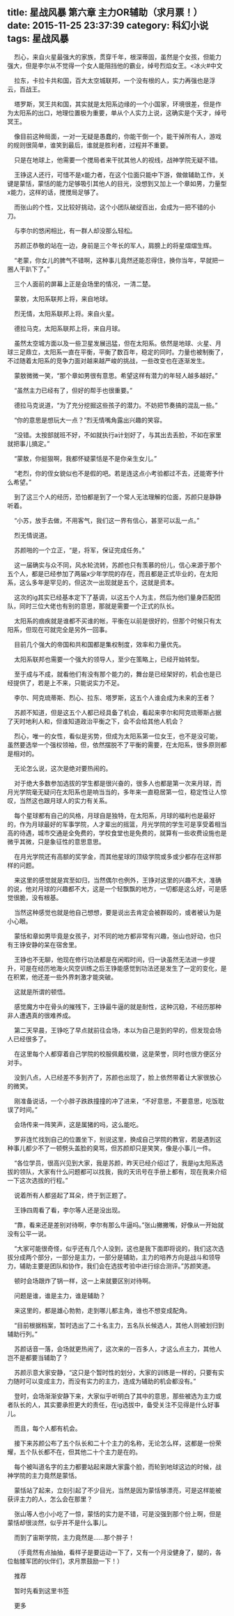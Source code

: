 title: 星战风暴 第六章 主力OR辅助（求月票！）
date: 2015-11-25 23:37:39
category: 科幻小说
tags: 星战风暴
---
&nbsp;&nbsp;&nbsp;&nbsp;烈心，来自火星最强大的家族，贯穿千年，根深蒂固，虽然是个女孩，但能力强大，但是李尔从不觉得一个女人能阻挡他的霸业，绰号烈焰女王。&lt;冰火#中文

&nbsp;&nbsp;&nbsp;&nbsp;拉东，卡拉卡共和国，百大太空城联邦，一个没有根的人，实力再强也是浮云，百战王。

&nbsp;&nbsp;&nbsp;&nbsp;塔罗斯，冥王共和国，其实就是太阳系边缘的一个小国家，环境很差，但是作为太阳系的出口，地理位置极为重要，单从个人实力上说，这确实是个天才，绰号冥王。

&nbsp;&nbsp;&nbsp;&nbsp;像目前这种局面，一对一无疑是愚蠢的，你能干倒一个，能干掉所有人，游戏的规则很简单，谁笑到最后，谁就是胜利者，过程并不重要。

&nbsp;&nbsp;&nbsp;&nbsp;只是在地球上，他需要一个搅局者来干扰其他人的视线，战神学院无疑不错。

&nbsp;&nbsp;&nbsp;&nbsp;王铮这人还行，可惜不是x能力者，在这个位面只能中下游，做做辅助工作，关键是蒙恬，蒙恬的能力足够吸引其他人的目光，没想到又加上一个章如男，力量型x能力，这样的话，搅搅局足够了。

&nbsp;&nbsp;&nbsp;&nbsp;而张山的个性，又比较好挑动，这个小团队破绽百出，会成为一把不错的小刀。

&nbsp;&nbsp;&nbsp;&nbsp;与李尔的悠闲相比，有一群人却没那么轻松。

&nbsp;&nbsp;&nbsp;&nbsp;苏颜正恭敬的站在一边，身前是三个年长的军人，肩膀上的将星熠熠生辉。

&nbsp;&nbsp;&nbsp;&nbsp;“老蒙，你女儿的脾气不错啊，这种事儿竟然还能忍得住，换你当年，早就把一圈人干趴下了。”

&nbsp;&nbsp;&nbsp;&nbsp;三个人面前的屏幕上正是会场里的情况，一清二楚。

&nbsp;&nbsp;&nbsp;&nbsp;蒙敖，太阳系联邦上将，来自地球。

&nbsp;&nbsp;&nbsp;&nbsp;烈无情，太阳系联邦上将。来自火星。

&nbsp;&nbsp;&nbsp;&nbsp;德拉马克，太阳系联邦上将，来自月球。

&nbsp;&nbsp;&nbsp;&nbsp;虽然太空城方面以及一些卫星发展迅猛，但在太阳系。依然是地球、火星、月球三足鼎立，太阳系一直在平衡，平衡了数百年，稳定的同时。力量也被制衡了，不过随着太阳系的竞争力面对越来越严峻的挑战，一些改变也在逐渐发生。

&nbsp;&nbsp;&nbsp;&nbsp;蒙敖微微一笑，“那个章如男很有意思。希望这样有潜力的年轻人越多越好。”

&nbsp;&nbsp;&nbsp;&nbsp;“虽然主力已经有了，但好的帮手也很重要。”

&nbsp;&nbsp;&nbsp;&nbsp;德拉马克说道，“为了充分挖掘这些孩子的潜力。不妨把节奏搞的混乱一些。”

&nbsp;&nbsp;&nbsp;&nbsp;“你的意思是想玩大一点？”烈无情嘴角露出兴趣的笑容。

&nbsp;&nbsp;&nbsp;&nbsp;“没错。太按部就班不好，不如就执行a计划好了，与其出去丢脸，不如在家里就把事儿搞定。”

&nbsp;&nbsp;&nbsp;&nbsp;“蒙敖，你挺狠啊，我都怀疑蒙恬是不是你亲生女儿。”

&nbsp;&nbsp;&nbsp;&nbsp;“老烈，你的侄女貌似也不是假的吧。若是连这点小考验都过不去，还能寄予什么希望。”

&nbsp;&nbsp;&nbsp;&nbsp;到了这三个人的经历，恐怕都是到了一个常人无法理解的位面，苏颜只是静静听着。

&nbsp;&nbsp;&nbsp;&nbsp;“小苏，放手去做，不用客气，我们这一界有信心，甚至可以乱一点。”

&nbsp;&nbsp;&nbsp;&nbsp;烈无情说道。

&nbsp;&nbsp;&nbsp;&nbsp;苏颜啪的一个立正，“是，将军，保证完成任务。”

&nbsp;&nbsp;&nbsp;&nbsp;这一届确实与众不同，风水轮流转，苏颜也只有羡慕的份儿，信心来源于那个五个人，都是已经参加了两届x少年学院的存在，而且都是正式毕业的，在太阳系，这么多年是罕见的，但这次一出现就是五个，这就是资本。

&nbsp;&nbsp;&nbsp;&nbsp;这次的ig其实已经基本定下了基调，以这五个人为主，然后为他们量身匹配团队，同时三位大佬也有别的意思，那就是需要一个正式的队长。

&nbsp;&nbsp;&nbsp;&nbsp;太阳系的痼疾就是谁都不买谁的帐，平衡在以前是很好的，但那个时候只有太阳系，但现在可就完全是另外一回事。

&nbsp;&nbsp;&nbsp;&nbsp;目前几个强大的帝国和共和国都是集权制度，效率和力量优先。

&nbsp;&nbsp;&nbsp;&nbsp;太阳系联邦也需要一个强大的领导人，至少在策略上，已经开始转型。

&nbsp;&nbsp;&nbsp;&nbsp;至于成与不成，就看他们有没有那个能力的，舞台是已经架好的，机会也是已经提供了，若是上不来，只能说实力不足。

&nbsp;&nbsp;&nbsp;&nbsp;李尔、阿克琉蒂斯、烈心、拉东、塔罗斯，这五个人谁会成为未来的王者？

&nbsp;&nbsp;&nbsp;&nbsp;苏颜不知道，但是这五个人都已经具备了机会，看起来李尔和阿克琉蒂斯占据了天时地利人和，但谁知道政治平衡之下，会不会给其他人机会？

&nbsp;&nbsp;&nbsp;&nbsp;烈心，唯一的女性，看似是劣势，但成为太阳系第一位女王，也不是没可能，虽然要选举一个强权领袖，但，依然摆脱不了平衡的需要，在太阳系，很多原则都是相对的。

&nbsp;&nbsp;&nbsp;&nbsp;无论怎么说，这次是绝对要热闹的。

&nbsp;&nbsp;&nbsp;&nbsp;对于绝大多数参加选拔的学生都是很兴奋的，很多人也都是第一次来月球，而月光学院毫无疑问在太阳系也是响当当的，多年来一直稳居第一位，稳定性让人惊叹，当然这也跟月球人的实力有关系。

&nbsp;&nbsp;&nbsp;&nbsp;每个星球都有自己的风格，月球自是独特，在太阳系，月球的福利也是最好的，作为月球最好的军事学院，人才辈出的摇篮，月光学院的学生可是享受着相当高的待遇，城市交通是全免费的，学校食堂也是免费的，就算有一些收费设施也是微乎其微，只是象征性的意思意思。

&nbsp;&nbsp;&nbsp;&nbsp;在月光学院还有高额的奖学金，而其他星球的顶级学院或多或少都存在这样那样的问题。

&nbsp;&nbsp;&nbsp;&nbsp;来这里的感觉就是宾至如归，当然偶尔也例外，王铮对这里的兴趣不大，准确的说，他对月球的兴趣都不大，这是一个轻飘飘的地方，一切都是这么好，可是感觉很脆，没有根基。

&nbsp;&nbsp;&nbsp;&nbsp;当然这种感觉也就是他自己想想，要是说出去肯定会被群殴的，或者被认为是小心眼。

&nbsp;&nbsp;&nbsp;&nbsp;蒙恬和章如男毕竟是女孩子，对不同的地方都非常有兴趣，张山也好动，也只有王铮安静的呆在宿舍里。

&nbsp;&nbsp;&nbsp;&nbsp;王铮也不无聊，他现在修行功法都是在闲暇时间，归一诀虽然无法进一步提升，可是在经历地海火风空训练之后王铮能感觉到功法还是发生了一定的变化，是在积累，他还差一些外界刺激才能突破。

&nbsp;&nbsp;&nbsp;&nbsp;这就是所谓的顿悟。

&nbsp;&nbsp;&nbsp;&nbsp;感觉魔方中在骨头的摧残下，王铮最牛逼的就是耐性，这种沉稳，不经历那种非人遭遇真的很难养成。

&nbsp;&nbsp;&nbsp;&nbsp;第二天早晨，王铮吃了早点就前往会场，本以为自己是到的早的，但发现会场人已经很多了。

&nbsp;&nbsp;&nbsp;&nbsp;在这里每个人都穿着自己学院的校服佩戴校徽，这是荣誉，同时也很方便区分对手。

&nbsp;&nbsp;&nbsp;&nbsp;没到八点，人已经差不多到齐了，苏颜也出现了，脸上依然带着让大家很放心的微笑。

&nbsp;&nbsp;&nbsp;&nbsp;刚准备说话，一个小胖子跌跌撞撞的冲了进来，“不好意思，不要意思，吃饭耽误了时间。”

&nbsp;&nbsp;&nbsp;&nbsp;会场传来一阵笑声，这是属猪的吗，这么能吃。

&nbsp;&nbsp;&nbsp;&nbsp;罗非连忙找到自己的位置坐下，别说这里，换成自己学院的教官，若是遇到这种事儿都少不了一顿劈头盖脸的臭骂，但苏颜却只是笑笑，像是小事儿一件。

&nbsp;&nbsp;&nbsp;&nbsp;“各位学员，很高兴见到大家，我是苏颜，昨天已经介绍过了，我是ig太阳系选拔的领队，大家有什么问题都可以找我，我的天讯号在手册上都有，现在我来介绍一下这次选拔的行程。”

&nbsp;&nbsp;&nbsp;&nbsp;说着所有人都竖起了耳朵，终于到正题了。

&nbsp;&nbsp;&nbsp;&nbsp;王铮四周看了看，李尔等人还是没出现。

&nbsp;&nbsp;&nbsp;&nbsp;“靠，看来还是差别对待啊，李尔有那么牛逼吗。”张山撇撇嘴，好像从一开始就没有公平一说。

&nbsp;&nbsp;&nbsp;&nbsp;“大家可能很奇怪，似乎还有几个人没到，这也是我下面即将说的，我们这次选拔分成两个部分，一部分是主力，一部分是辅助，主力的培养方向是战斗和领导力，辅助主要是团队和协作，我们会在选拔考验中进行综合测评。”苏颜笑道。

&nbsp;&nbsp;&nbsp;&nbsp;顿时会场跟炸了锅一样，这一上来就要区别对待啊。

&nbsp;&nbsp;&nbsp;&nbsp;问题是谁，谁是主力，谁是辅助？

&nbsp;&nbsp;&nbsp;&nbsp;来这里的，都是雄心勃勃，走到哪儿都主角，谁也不想变成配角。

&nbsp;&nbsp;&nbsp;&nbsp;“目前根据档案，暂时选出了二十名主力，五名队长候选人，其他人则被划归到辅助行列。”

&nbsp;&nbsp;&nbsp;&nbsp;苏颜话音一落，会场就更热闹了，这次来的一百多人，才这么点主力，其他人岂不是都要当辅助了？

&nbsp;&nbsp;&nbsp;&nbsp;苏颜示意大家安静，“这只是个暂时性的划分，大家的训练是一样的，只要有实力随时可以变成主力，而没有实力的主力，连成为辅助的机会都没有。”

&nbsp;&nbsp;&nbsp;&nbsp;登时，会场渐渐安静下来，大家似乎听明白了其中的意思，那些被选为主力或者队长的人，其实要承担更大的责任，在ig选拔中，备受关注不见得是什么好事儿。

&nbsp;&nbsp;&nbsp;&nbsp;而且，每个人都有机会。

&nbsp;&nbsp;&nbsp;&nbsp;接下来苏颜公布了五个队长和二十个主力的名称，无论怎么样，这都是一份荣耀，五个队长都不在，但其他二十个主力是在的。

&nbsp;&nbsp;&nbsp;&nbsp;每个被叫道名字的主力都要站起来跟大家露个脸，而轮到地球这边的时候，战神学院的主力竟然是蒙恬。

&nbsp;&nbsp;&nbsp;&nbsp;蒙恬站了起来，立刻引起了不少目光，当然是因为蒙恬够漂亮，可是这样能被获评主力的人，怎么会在那里？

&nbsp;&nbsp;&nbsp;&nbsp;张山等人也小小吃了一惊，蒙恬的实力是不错，可是没强到那个份上啊，但是蒙恬却很淡然，似乎并不是什么事儿。

&nbsp;&nbsp;&nbsp;&nbsp;而到了宙斯学院，主力竟然是……那个胖子！

&nbsp;&nbsp;&nbsp;&nbsp;（手竟然有点抽抽，看样子是要运动一下了，又有一个月没健身了，腿的，各位骷髅军团的伙伴们，求月票鼓励一下！）

&nbsp;&nbsp;&nbsp;&nbsp;推荐

&nbsp;&nbsp;&nbsp;&nbsp;暂时先看到这里书签

&nbsp;&nbsp;&nbsp;&nbsp;更多